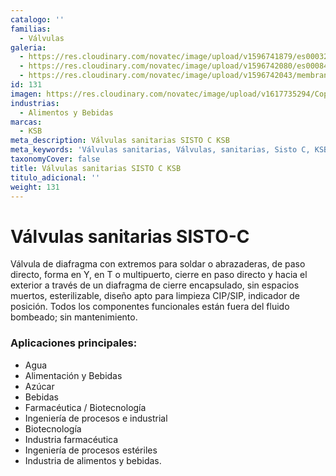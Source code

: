 ```yaml
---
catalogo: ''
familias:
  - Válvulas
galeria:
  - https://res.cloudinary.com/novatec/image/upload/v1596741879/es000320-sisto-c_xidqhv.png
  - https://res.cloudinary.com/novatec/image/upload/v1596742080/es000841-sisto-drainna_fay5xo.png
  - https://res.cloudinary.com/novatec/image/upload/v1596742043/membranventil-sisto-c-data_j9ysoe.jpg
id: 131
imagen: https://res.cloudinary.com/novatec/image/upload/v1617735294/Copia_de_Dise%C3%B1o_sin_t%C3%ADtulo_36_ekpwhl.png
industrias:
  - Alimentos y Bebidas
marcas:
  - KSB
meta_description: Válvulas sanitarias SISTO C KSB
meta_keywords: 'Válvulas sanitarias, Válvulas, sanitarias, Sisto C, KSB'
taxonomyCover: false
title: Válvulas sanitarias SISTO C KSB
titulo_adicional: ''
weight: 131
---
```




# **Válvulas sanitarias SISTO-C**

Válvula de diafragma con extremos para soldar o abrazaderas, de paso directo, forma en Y, en T o multipuerto, cierre en paso directo y hacia el exterior a través de un diafragma de cierre encapsulado, sin espacios muertos, esterilizable, diseño apto para limpieza CIP/SIP, indicador de posición. Todos los componentes funcionales están fuera del fluido bombeado; sin mantenimiento.

### **Aplicaciones principales:**

* Agua
* Alimentación y Bebidas
* Azúcar
* Bebidas
* Farmacéutica / Biotecnología
* Ingeniería de procesos e industrial
* Biotecnología
* Industria farmacéutica
* Ingeniería de procesos estériles
* Industria de alimentos y bebidas.
